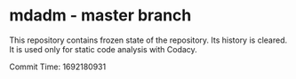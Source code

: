 # mdadm - master branch

This repository contains frozen state of the repository.
Its history is cleared. It is used only for static code
analysis with Codacy.

Commit Time: 1692180931